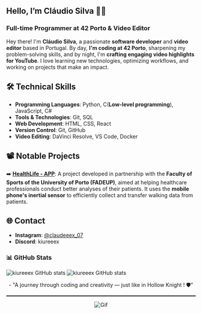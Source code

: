 ## Hello, I’m Cláudio Silva 👨‍💻  
### Full-time Programmer at 42 Porto & Video Editor  

Hey there! I'm **Cláudio Silva**, a passionate **software developer** and **video editor** based in Portugal. By day, **I'm coding at 42 Porto**, sharpening my problem-solving skills, and by night, I'm **crafting engaging video highlights for YouTube**. I love learning new technologies, optimizing workflows, and working on projects that make an impact.

## 🛠️ Technical Skills  
- **Programming Languages**: Python, C(**Low-level programming**), JavaScript, C#  
- **Tools & Technologies**: Git, SQL  
- **Web Development**: HTML, CSS, React
- **Version Control**: Git, GitHub
- **Video Editing**: DaVinci Resolve, VS Code, Docker 

## 📽️ Notable Projects  
➡️ **[HealthLife - APP](https://github.com/kiureeex/pap)**: A project developed in partnership with the **Faculty of Sports of the University of Porto (FADEUP)**, aimed at helping healthcare professionals conduct better analyses of their patients. It uses the **mobile phone's inertial sensor** to efficiently collect and transfer walking data from patients.


## 🌐 Contact  
- **Instagram**: [@claudeeex_07](https://www.instagram.com/_claudeeex_07/)  
- **Discord**: kiureeex  

### 📊 GitHub Stats  

![kiureeex GitHub stats](https://github-readme-stats.vercel.app/api?username=kiureeex&theme=blue-green)
![kiureeex GitHub stats](https://github-readme-stats.vercel.app/api/top-langs/?username=kiureeex&theme=blue-green)

<div align="center">
<p align="center">
  - "A journey through coding and creativity — just like in Hollow Knight ! 🛡️"
  <hr style="border: none; border-top: 1px dashed #000;">
  <img src="https://media.tenor.com/Gh3LKX9HMFkAAAAj/hollow-knight-knight.gif" alt="Gif">
</p>
</div>
